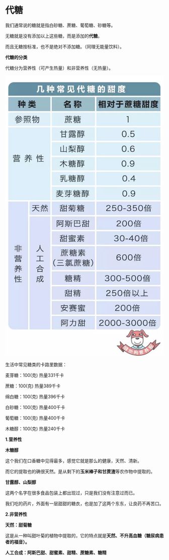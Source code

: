 # 代糖


我们通常说的糖就是指白砂糖、蔗糖、葡萄糖、砂糖等。

无糖就是没有添加以上这些糖，而是添加的**代糖**。

而且无糖按标准，也不是绝对不添加糖。（同理无能量饮料）。

**代糖的分类**

代糖分为营养性（可产生热量）和非营养性（无热量）。

![](assets/代糖/image-20230524215901953.png)

生活中常见糖类的卡路里数据：

麦芽糖：100(克) 热量331千卡

蔗糖：100(克) 热量389千卡

绵白糖：100(克) 热量396千卡

白砂糖：100(克) 热量400千卡

葡萄糖：100(克) 热量400千卡

木糖醇：100(克) 热量240千卡

**1.营养性**

**木糖醇**

这个我们在口香糖中见得最多，感觉它就是那么的健康，天然、清新。

而它的提取也的确很天然。是从剩下的**玉米棒子和甘蔗渣**等农作物中提取的。

**甘露醇、山梨醇**

这两个名字在很多食品包装上都出现过，只是我们没有注意过而已。

我们吃的药片，外面有一层甜甜的糖衣，也是加了这两个东东，让良药不再苦口。

**2.非营养性**

**天然：甜菊糖**

这是从一种叫甜叶菊的植物中提取的，它的特点就是**天然、不升高血糖（糖尿病患者的福音）。**

**人工合成：阿斯巴甜、甜蜜素、甜精、蔗糖素、糖精**
